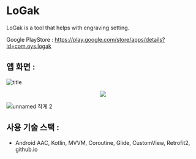 # LoGak
LoGak is a tool that helps with engraving setting.

Google PlayStore : https://play.google.com/store/apps/details?id=com.oys.logak

## 앱 화면 :

![title](https://user-images.githubusercontent.com/42116216/201799230-edfdfab2-5620-4e94-a6b7-17ec451c7e89.jpeg)

<center><img src ="https://user-images.githubusercontent.com/42116216/201799480-8d7cde2e-4a58-448f-8ebd-90630fbc4245.jpeg"></center>

![unnamed 작게 2](https://user-images.githubusercontent.com/42116216/201800478-aae59cea-e851-4296-8092-9554e40cf149.jpeg)

## 사용 기술 스택 : 
- Android AAC, Kotlin, MVVM, Coroutine, Glide, CustomView, Retrofit2, github.io
